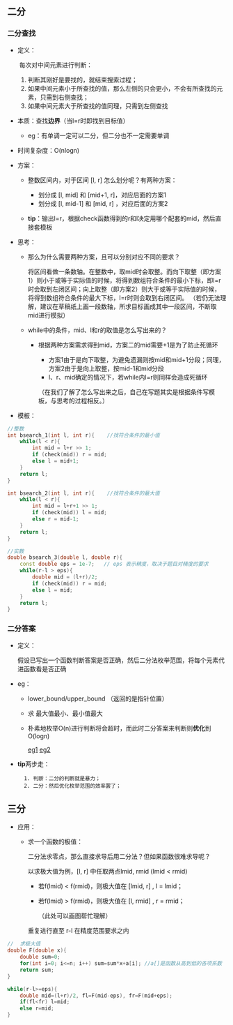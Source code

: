 ## 二分

### 二分查找

- 定义：

    ​	每次对中间元素进行判断：

    1. 判断其刚好是要找的，就结束搜索过程；
    2. 如果中间元素小于所查找的值，那么左侧的只会更小，不会有所查找的元素，只需到右侧查找；
    3. 如果中间元素大于所查找的值同理，只需到左侧查找

- 本质：查找**边界**（当l=r时即找到目标值）

    - eg：有单调一定可以二分，但二分也不一定需要单调

- 时间复杂度：O(nlogn)

- 方案：

    - 整数区间内，对于区间 [l, r] 怎么划分呢？有两种方案：

        - 划分成 [l, mid] 和 [mid+1, r]，对应后面的方案1
        - 划分成 [l, mid-1] 和 [mid, r] ，对应后面的方案2

    - **tip**：输出l=r，根据check函数得到的r和l决定用哪个配套的mid，然后直接套模板

- 思考：

    - 那么为什么需要两种方案，且可以分别对应不同的要求？

        将区间看做一条数轴。在整数中，取mid时会取整。而向下取整（即方案1）则小于或等于实际值的时候，将得到数组符合条件的最小下标，即l=r时会取到左闭区间；向上取整（即方案2）则大于或等于实际值的时候，将得到数组符合条件的最大下标，l=r时则会取到右闭区间。
        （若仍无法理解，建议在草稿纸上画一段数轴，所求目标画成其中一段区间，不断取mid进行模拟）

    - while中的条件，mid、l和r的取值是怎么写出来的？
      - 根据两种方案需求得到mid，方案二的mid需要+1是为了防止死循环
        - 方案1由于是向下取整，为避免遗漏则按mid和mid+1分段；同理，方案2由于是向上取整，按mid-1和mid分段
        - l、r、mid确定的情况下，若while内l=r则同样会造成死循环
        
        （在我们了解了怎么写出来之后，自己在写题其实是根据条件写模板，与思考的过程相反。）

- 模板：

```c++
//整数
int bsearch_1(int l, int r){	//找符合条件的最小值
    while(l < r){
        int mid = l+r >> 1;
        if (check(mid)) r = mid;
        else l = mid+1;
    }
    return l;
}

int bsearch_2(int l, int r){	//找符合条件的最大值
    while(l < r){
        int mid = l+r+1 >> 1;
        if (check(mid)) l = mid;
        else r = mid-1;
    }
    return l;
}

//实数
double bsearch_3(double l, double r){
    const double eps = 1e-7;   // eps 表示精度，取决于题目对精度的要求
    while(r-l > eps){
        double mid = (l+r)/2;
        if (check(mid)) r = mid;
        else l = mid;
    }
    return l;
}
```

### 二分答案

- 定义：

    假设已写出一个函数判断答案是否正确，然后二分法枚举范围，将每个元素代进函数看是否正确

- eg：
    - lower_bound/upper_bound （返回的是指针位置）

    - 求 最大值最小、最小值最大

    - 朴素地枚举O(n)进行判断将会超时，而此时二分答案来判断则**优化**到O(logn)

        [eg1](https://github.com/Evfidiw/acm-blog/blob/main/code/1_basic/topics/luoguP1873.cpp)  [eg2](https://github.com/Evfidiw/acm-blog/blob/main/code/codeforces/402D%20div2.cpp)

- **tip**两步走：

    	1. 判断：二分的判断就是暴力；
     	2. 二分：然后优化枚举范围的效率罢了；

## 三分

- 应用：

    - 求一个函数的极值：

        二分法求零点，那么直接求导后用二分法？但如果函数很难求导呢？

        以求极大值为例，[l, r] 中任取两点lmid, rmid (lmid < rmid) 

        - 若f(lmid) < f(rmid)，则极大值在 [lmid, r] , l = lmid；

        - 若f(lmid) > f(rmid)，则极大值在 [l, rmid] , r = rmid；

            （此处可以画图帮忙理解）

        重复进行直至 r-l 在精度范围要求之内

```c++
//	求极大值
double F(double x){
	double sum=0;
	for(int i=0; i<=n; i++) sum=sum*x+a[i];	//a[]是函数从高到低的各项系数
	return sum; 
}

while(r-l>=eps){
	double mid=(l+r)/2, fl=F(mid-eps), fr=F(mid+eps);
	if(fl<fr) l=mid;
	else r=mid;
}
```

## 